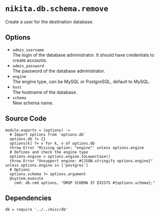 
# `nikita.db.schema.remove`

Create a user for the destination database.

## Options

*   `admin_username`   
    The login of the database administrator. It should have credentials to 
    create accounts.   
*   `admin_password`   
    The password of the database administrator.   
*   `engine`   
    The engine type, can be MySQL or PostgreSQL, default to MySQL.   
*   `host`   
    The hostname of the database.   
*   `schema`   
    New schema name.

## Source Code

    module.exports = (options) ->
      # Import options from `options.db`
      options.db ?= {}
      options[k] ?= v for k, v of options.db
      throw Error 'Missing option: "engine"' unless options.engine
      # Defines and check the engine type 
      options.engine = options.engine.toLowerCase()
      throw Error "Unsupport engine: #{JSON.stringify options.engine}" unless options.engine in ['postgres']
      # Options
      options.schema ?= options.argument
      @system.execute
        cmd: db.cmd options, "DROP SCHEMA IF EXISTS #{options.schema};"

## Dependencies

    db = require '../../misc/db'
        
